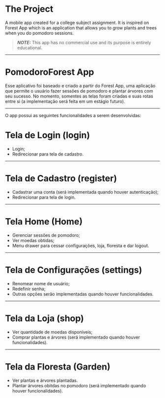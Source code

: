 # The Project
A mobile app created for a college subject assignment. It is inspired on Forest App which is an application that allows you to grow plants and trees when you do pomodoro sessions. 

> **_NOTE:_**  This app has no commercial use and its purpose is entirely educational.

---
# PomodoroForest App

Esse aplicativo foi baseado e criado a partir do Forest App, uma aplicação que permite o usuário fazer sessões de pomodoro e plantar árvores com seu sucesso. No momento, somentes as telas foram criadas e suas rotas entre si (a implementação será feita em um estágio futuro).

---
O app possui as seguintes funcionalidades a serem desenvolvidas:

# Tela de Login (login)
- Login;
- Redirecionar para tela de cadastro.

---
# Tela de Cadastro (register)
- Cadastrar uma conta (será implementada quando houver autenticação);
- Redirecionar para tela de login.

---
# Tela Home (Home)
- Gerenciar sessões de pomodoro;
- Ver moedas obtidas;
- Menu drawer para cessar configurações, loja, floresta e dar logout.

---
# Tela de Configurações (settings)
- Renomear nome de usuário;
- Redefinir senha;
- Outras opções serão implementadas quando houver funcionalidades.

---
# Tela da Loja (shop)
- Ver quantidade de moedas disponíveis;
- Comprar plantas e árvores (será implementado quando houver funcionalidades).

---
# Tela da Floresta (Garden)
- Ver plantas e árvores plantadas.
- Plantar árvores obitdas no pomodoro (será implementado quando houver funcionalidades).
